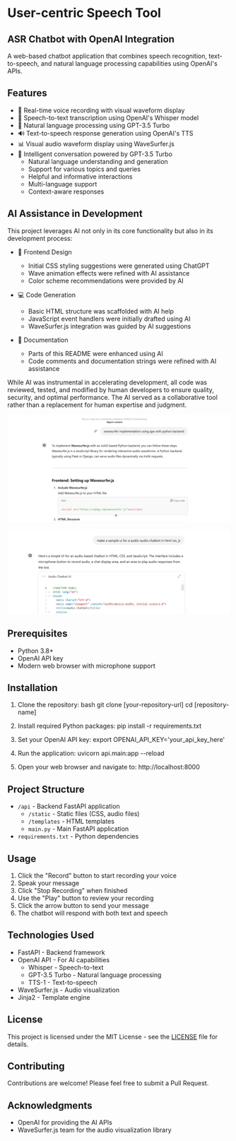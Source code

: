 # User-centric Speech Tool
## ASR Chatbot with OpenAI Integration

A web-based chatbot application that combines speech recognition, text-to-speech, and natural language processing capabilities using OpenAI's APIs.

## Features

- 🎤 Real-time voice recording with visual waveform display
- 🔄 Speech-to-text transcription using OpenAI's Whisper model
- 💬 Natural language processing using GPT-3.5 Turbo
- 🔊 Text-to-speech response generation using OpenAI's TTS
- 📊 Visual audio waveform display using WaveSurfer.js
- 🤖 Intelligent conversation powered by GPT-3.5 Turbo
  - Natural language understanding and generation
  - Support for various topics and queries
  - Helpful and informative interactions
  - Multi-language support
  - Context-aware responses
  
## AI Assistance in Development

This project leverages AI not only in its core functionality but also in its development process:

- 🎨 Frontend Design
  - Initial CSS styling suggestions were generated using ChatGPT
  - Wave animation effects were refined with AI assistance
  - Color scheme recommendations were provided by AI
  
- 💻 Code Generation  
  - Basic HTML structure was scaffolded with AI help
  - JavaScript event handlers were initially drafted using AI
  - WaveSurfer.js integration was guided by AI suggestions

- 📝 Documentation
  - Parts of this README were enhanced using AI
  - Code comments and documentation strings were refined with AI assistance

While AI was instrumental in accelerating development, all code was reviewed, tested, and modified by human developers to ensure quality, security, and optimal performance. The AI served as a collaborative tool rather than a replacement for human expertise and judgment.

[![Demo](image.png)](https://chatgpt.com/share/675fb02c-f220-8007-9380-cbc16f46491a)

[![alt text](image-1.png)](https://chatgpt.com/share/675fb16f-dba8-8007-b7d6-c7fd5639bb0e)


## Prerequisites
 
- Python 3.8+
- OpenAI API key
- Modern web browser with microphone support

## Installation

1. Clone the repository:
bash
git clone [your-repository-url]
cd [repository-name]

2. Install required Python packages:
pip install -r requirements.txt

3. Set your OpenAI API key:
export OPENAI_API_KEY='your_api_key_here'

4. Run the application:
uvicorn api.main:app --reload

2. Open your web browser and navigate to:
http://localhost:8000

## Project Structure

- `/api` - Backend FastAPI application
  - `/static` - Static files (CSS, audio files)
  - `/templates` - HTML templates
  - `main.py` - Main FastAPI application
- `requirements.txt` - Python dependencies

## Usage

1. Click the "Record" button to start recording your voice
2. Speak your message
3. Click "Stop Recording" when finished
4. Use the "Play" button to review your recording
5. Click the arrow button to send your message
6. The chatbot will respond with both text and speech

## Technologies Used

- FastAPI - Backend framework
- OpenAI API - For AI capabilities
  - Whisper - Speech-to-text
  - GPT-3.5 Turbo - Natural language processing
  - TTS-1 - Text-to-speech
- WaveSurfer.js - Audio visualization
- Jinja2 - Template engine

## License

This project is licensed under the MIT License - see the [LICENSE](LICENSE) file for details.

## Contributing

Contributions are welcome! Please feel free to submit a Pull Request.

## Acknowledgments

- OpenAI for providing the AI APIs
- WaveSurfer.js team for the audio visualization library
